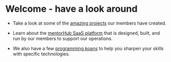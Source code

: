 # Welcome - have a look around

- Take a look at some of the [amazing projects](https://github.com/orgs/agile-learning-institute/repositories?q=member-&type=all) our members have created.

- Learn about the [mentorHub SaaS platform](https://github.com/orgs/agile-learning-institute/repositories?q=mentorHub-+sort%3Aname-asc&type=all) that is designed, built, and run by our members to support our operations.

- We also have a few [programming koans](https://github.com/orgs/agile-learning-institute/repositories?q=koan-&type=all) to help you sharpen your skills with specific technologies.

